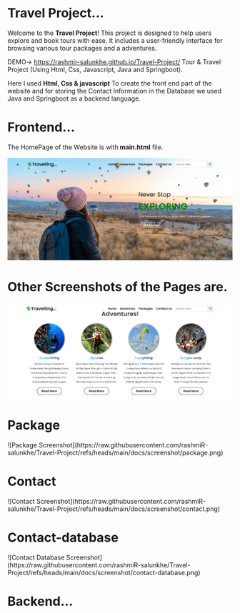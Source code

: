# Travel Project...

Welcome to the **Travel Project**! This project is designed to help users explore and book tours with ease. It includes a user-friendly interface for browsing various tour packages and a adventures.

DEMO-> https://rashmir-salunkhe.github.io/Travel-Project/  Tour & Travel Project (Using Html, Css, Javascript, Java and Springboot).

Here I used <b>Html, Css & javascript</b> To create the front end part of the website and for storing the Contact Information in the Database we used Java and Springboot as a backend language. 

# Frontend...
The HomePage of the Website is with<b> main.html</b> file.

![Homepage Screenshot](https://raw.githubusercontent.com/rashmiR-salunkhe/Travel-Project/refs/heads/main/docs/screenshot/home.png)

<h1><b>Other Screenshots of the Pages are.</b></h1>

![Adventure Screenshot](https://raw.githubusercontent.com/rashmiR-salunkhe/Travel-Project/refs/heads/main/docs/screenshot/adventure.png)
<h1><b>Package</b></h1>
![Package Screenshot](https://raw.githubusercontent.com/rashmiR-salunkhe/Travel-Project/refs/heads/main/docs/screenshot/package.png)
<h1><b>Contact</b></h1>
![Contact Screenshot](https://raw.githubusercontent.com/rashmiR-salunkhe/Travel-Project/refs/heads/main/docs/screenshot/contact.png)
<h1><b>Contact-database</b></h1>
![Contact Database Screenshot](https://raw.githubusercontent.com/rashmiR-salunkhe/Travel-Project/refs/heads/main/docs/screenshot/contact-database.png)


# Backend...

